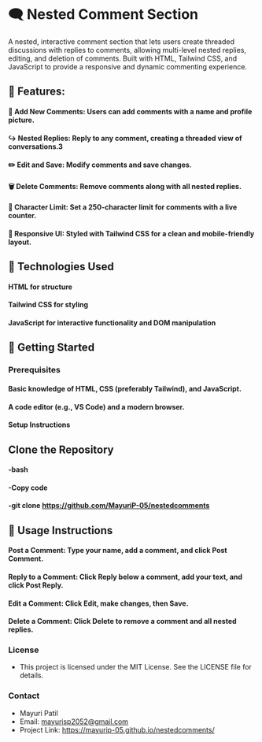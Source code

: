 # 🗨️ Nested Comment Section
A nested, interactive comment section that lets users create threaded discussions with replies to comments, allowing multi-level nested replies, editing, and deletion of comments. Built with HTML, Tailwind CSS, and JavaScript to provide a responsive and dynamic commenting experience.


## 🌟 Features:
#### 💬 Add New Comments: Users can add comments with a name and profile picture.
#### ↪️ Nested Replies: Reply to any comment, creating a threaded view of conversations.3
#### ✏️ Edit and Save: Modify comments and save changes.
#### 🗑️ Delete Comments: Remove comments along with all nested replies.
#### 📏 Character Limit: Set a 250-character limit for comments with a live counter.
#### 📱 Responsive UI: Styled with Tailwind CSS for a clean and mobile-friendly layout.

## 🔧 Technologies Used
#### HTML for structure
#### Tailwind CSS for styling
#### JavaScript for interactive functionality and DOM manipulation

## 🚀 Getting Started
### Prerequisites
#### Basic knowledge of HTML, CSS (preferably Tailwind), and JavaScript.
#### A code editor (e.g., VS Code) and a modern browser.
#### Setup Instructions

## Clone the Repository
#### -bash
#### -Copy code
#### -git clone <https://github.com/MayuriP-05/nestedcomments>


## 📄 Usage Instructions
#### Post a Comment: Type your name, add a comment, and click Post Comment.
#### Reply to a Comment: Click Reply below a comment, add your text, and click Post Reply.
#### Edit a Comment: Click Edit, make changes, then Save.
#### Delete a Comment: Click Delete to remove a comment and all nested replies.

### License
- This project is licensed under the MIT License. See the LICENSE file for details.

### Contact
- Mayuri Patil
- Email: mayurisp2052@gmail.com
- Project Link: https://mayurip-05.github.io/nestedcomments/
